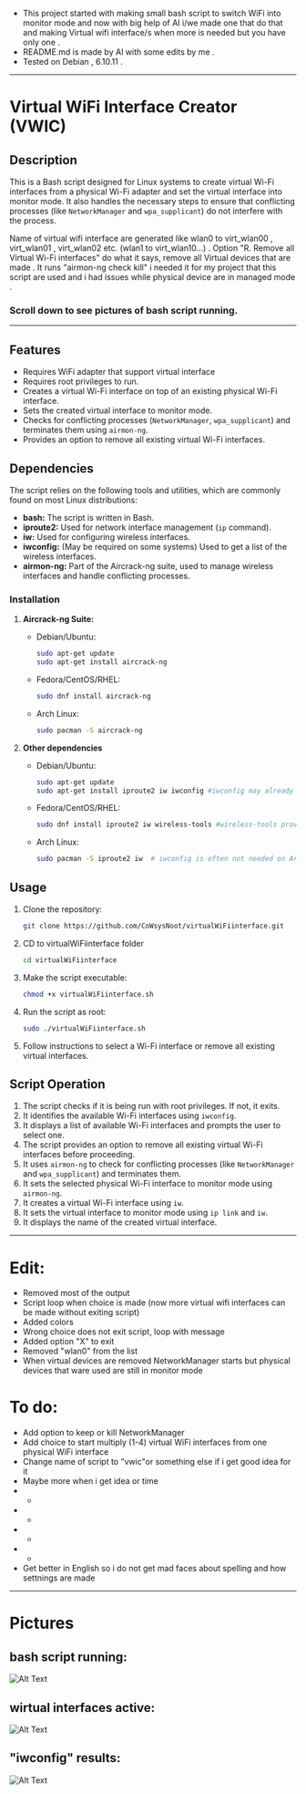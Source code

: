 * This project started with making small bash script to switch WiFi into monitor mode and now with big help of AI i/we made one that do that and making Virtual wifi interface/s when more is needed but you have only one . 
*  README.md is  made by AI with some edits by me .
* Tested on Debian , 6.10.11 .
**************************************************************************************************************************************

#


# Virtual WiFi Interface Creator (VWIC) 

## Description

This is a Bash script designed for Linux systems to create virtual Wi-Fi interfaces from a physical Wi-Fi adapter and set the virtual interface into monitor mode.  It also handles the necessary steps to ensure that conflicting processes (like `NetworkManager` and `wpa_supplicant`) do not interfere with the process.

Name of virtual wifi interface are generated like wlan0 to virt_wlan00 , virt_wlan01 , virt_wlan02 etc.  (wlan1 to virt_wlan10...) .
Option "R. Remove all Virtual Wi-Fi interfaces"  do what it says, remove all Virtual devices that are made .
It runs "airmon-ng check kill" i needed it for my project that this script are used and i had issues while physical device are in managed mode . 

### Scroll down to see pictures of bash script running. 
**************************************************************************************************************************************


## Features
* Requires WiFi adapter that support virtual interface 
* Requires root privileges to run.
* Creates a virtual Wi-Fi interface on top of an existing physical Wi-Fi interface.
* Sets the created virtual interface to monitor mode.
* Checks for conflicting processes (`NetworkManager`, `wpa_supplicant`) and terminates them using `airmon-ng`.
* Provides an option to remove all existing virtual Wi-Fi interfaces.


## Dependencies

The script relies on the following tools and utilities, which are commonly found on most Linux distributions:

* **bash:** The script is written in Bash.
* **iproute2:** Used for network interface management (`ip` command).
* **iw:** Used for configuring wireless interfaces.
* **iwconfig:** (May be required on some systems) Used to get a list of the wireless interfaces.
* **airmon-ng:** Part of the Aircrack-ng suite, used to manage wireless interfaces and handle conflicting processes.

### Installation

1.  **Aircrack-ng Suite:**

    * Debian/Ubuntu:
        ```bash
        sudo apt-get update
        sudo apt-get install aircrack-ng
        ```
    * Fedora/CentOS/RHEL:
        ```bash
        sudo dnf install aircrack-ng
        ```
    * Arch Linux:
        ```bash
        sudo pacman -S aircrack-ng
        ```

2.  **Other dependencies**

    * Debian/Ubuntu:
        ```bash
        sudo apt-get update
        sudo apt-get install iproute2 iw iwconfig #iwconfig may already be installed
        ```
     * Fedora/CentOS/RHEL:
        ```bash
        sudo dnf install iproute2 iw wireless-tools #wireless-tools provides iwconfig
        ```
     * Arch Linux:
        ```bash
        sudo pacman -S iproute2 iw  # iwconfig is often not needed on Arch
        ```

## Usage

1.  Clone the repository:
    ```bash
    git clone https://github.com/CoWsysNoot/virtualWiFiinterface.git
    ```
2.  CD to virtualWiFiinterface folder
    ```bash
    cd virtualWiFiinterface
    ```
4.  Make the script executable:
    ```bash
    chmod +x virtualWiFiinterface.sh
    ```

5.  Run the script as root:
    ```bash
    sudo ./virtualWiFiinterface.sh
    ```

6.  Follow instructions to select a Wi-Fi interface or remove all existing virtual interfaces.

## Script Operation

1.  The script checks if it is being run with root privileges. If not, it exits.
2.  It identifies the available Wi-Fi interfaces using `iwconfig`.
3.  It displays a list of available Wi-Fi interfaces and prompts the user to select one.
4.  The script provides an option to remove all existing virtual Wi-Fi interfaces before proceeding.
5.  It uses `airmon-ng` to check for conflicting processes (like `NetworkManager` and `wpa_supplicant`) and terminates them.
6.  It sets the selected physical Wi-Fi interface to monitor mode using `airmon-ng`.
7.  It creates a virtual Wi-Fi interface using `iw`.
8.  It sets the virtual interface to monitor mode using `ip link` and `iw`.
9.  It displays the name of the created virtual interface.

**************************************************************************************************************************************

# Edit:

* Removed most of the output
* Script loop when choice is made (now more virtual wifi interfaces can be made without exiting script)
* Added colors 
* Wrong choice does not exit script, loop with message
* Added option "X" to exit
* Removed "wlan0" from the list
* When virtual devices are removed NetworkManager starts but physical devices that ware used are still in monitor mode  


# To do:

* Add option to keep or kill NetworkManager
* Add choice to start multiply (1-4) virtual WiFi interfaces from one physical WiFi interface
* Change name of script to "vwic"or something else if i get good idea for it 
* Maybe more when i get idea or time
* -
* -
* -
* -
* Get better in English so i do not get mad faces about spelling and how settnings are made 

**************************************************************************************************************************************

# Pictures


## bash script running:
![Alt Text](https://iili.io/3VC2EMP.png)

##  wirtual interfaces active:
![Alt Text](https://iili.io/3VCB8il.png)

##  "iwconfig" results:
![Alt Text](https://iili.io/3VCKznp.png)
